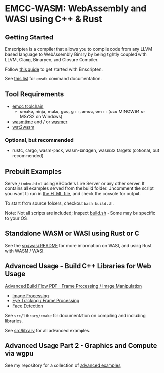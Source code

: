 # EMCC-WASM: WebAssembly and WASI using C++ & Rust

## Getting Started

Emscripten is a compiler that allows you to compile code from any LLVM based language to WebAssembly Binary by being tightly coupled with LLVM, Clang, Binaryen, and Closure Compiler.

Follow [this guide](https://emscripten.org/docs/getting_started/Tutorial.html#running-emscripten) to get started with Emscripten.

See [this list](https://emscripten.org/docs/tools_reference/emsdk.html#command-line-syntax) for `emsdk` command documentation.

## Tool Requirements

- [emcc toolchain](https://emscripten.org/docs/getting_started/downloads.html#sdk-download-and-install)
  - cmake, ninja, make, gcc, g++, emcc, em++ (use MINGW64 or MSYS2 on Windows)
- [wasmtime](https://wasmtime.dev/) and / or [wasmer](https://docs.wasmer.io/install)
- [wat2wasm](https://github.com/WebAssembly/wabt/releases)

### Optional, but recommended

- rustc, cargo, wasm-pack, wasm-bindgen, wasm32 targets (optional, but recommended)

## Prebuilt Examples

Serve `/index.html` using VSCode's Live Server or any other server. It contains all examples served from the build folder. Uncomment the script you want to run in [the HTML file](./index.html), and check the console for output.

To start from source folders, checkout `bash build.sh`.

Note: Not all scripts are included; Inspect [build.sh](./build.sh) - Some may be specific to your OS.

## Standalone WASM or WASI using Rust or C

See the [src/wasi README](src/wasi/README.md) for more information on WASI, and using Rust with WASM / WASI.

## Advanced Usage - Build C++ Libraries for Web Usage

[Advanced Build Flow PDF - Frame Processing / Image Manipulation](src/library/documentation/emcc.pdf)

- [Image Processing](src/library/htmlTestOpenCV/ocv.cpp)
- [Eye Tracking / Frame Processing](src/library/frameProcessing/trackImproved.cpp)
- [Face Detection](src/library/htmlTestDlib/test.cpp)

See `src/library/cmake` for documentation on compiling and including libraries.

See [src/library](src/library/README.md) for all advanced examples.

## Advanced Usage Part 2 - Graphics and Compute via wgpu

See my repository for a collection of [advanced examples](https://github.com/nathanpotter17/wgpu-computing/tree/main)
